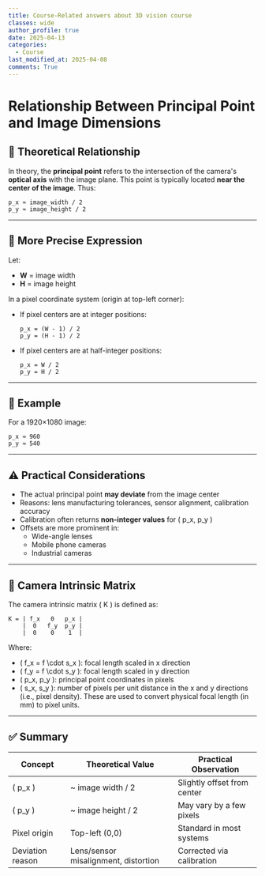 ```yaml
---
title: Course-Related answers about 3D vision course
classes: wide
author_profile: true
date: 2025-04-13
categories: 
  - Course
last_modified_at: 2025-04-08
comments: True
---
```



# Relationship Between Principal Point and Image Dimensions

## 📌 Theoretical Relationship

In theory, the **principal point** refers to the intersection of the camera's **optical axis** with the image plane. This point is typically located **near the center of the image**. Thus:

```
p_x ≈ image_width / 2  
p_y ≈ image_height / 2
```

---

## 🎯 More Precise Expression

Let:

- **W** = image width  
- **H** = image height

In a pixel coordinate system (origin at top-left corner):

- If pixel centers are at integer positions:
  ```
  p_x = (W - 1) / 2  
  p_y = (H - 1) / 2
  ```

- If pixel centers are at half-integer positions:
  ```
  p_x = W / 2  
  p_y = H / 2
  ```

---

## 📸 Example

For a 1920×1080 image:

```
p_x ≈ 960  
p_y ≈ 540
```

---

## ⚠️ Practical Considerations

- The actual principal point **may deviate** from the image center
- Reasons: lens manufacturing tolerances, sensor alignment, calibration accuracy
- Calibration often returns **non-integer values** for \( p_x, p_y \)
- Offsets are more prominent in:
  - Wide-angle lenses
  - Mobile phone cameras
  - Industrial cameras

---

## 📐 Camera Intrinsic Matrix

The camera intrinsic matrix \( K \) is defined as:

```
K = | f_x   0   p_x |
    |  0   f_y  p_y |
    |  0    0    1  |
```

Where:

- \( f_x = f \cdot s_x \): focal length scaled in x direction  
- \( f_y = f \cdot s_y \): focal length scaled in y direction  
- \( p_x, p_y \): principal point coordinates in pixels  
- \( s_x, s_y \): number of pixels per unit distance in the x and y directions (i.e., pixel density). These are used to convert physical focal length (in mm) to pixel units.

---

## ✅ Summary

| Concept             | Theoretical Value                   | Practical Observation         |
|---------------------|-------------------------------------|-------------------------------|
| \( p_x \)           | ~ image width / 2                   | Slightly offset from center   |
| \( p_y \)           | ~ image height / 2                  | May vary by a few pixels      |
| Pixel origin        | Top-left (0,0)                      | Standard in most systems      |
| Deviation reason    | Lens/sensor misalignment, distortion | Corrected via calibration     |

